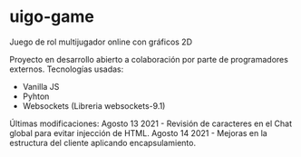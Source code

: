 # uigo-game
Juego de rol multijugador online con gráficos 2D

Proyecto en desarrollo abierto a colaboración por parte de programadores externos.
Tecnologías usadas:
- Vanilla JS
- Pyhton
- Websockets (Libreria websockets-9.1)

Últimas modificaciones:
Agosto 13 2021 - Revisión de caracteres en el Chat global para evitar injección de HTML.
Agosto 14 2021 - Mejoras en la estructura del cliente aplicando encapsulamiento.
